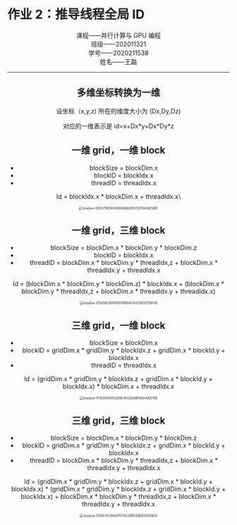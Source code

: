 # 作业 2：推导线程全局 ID











<center>
  课程——并行计算与 GPU 编程
</center>

<center>
  班级——202011321

<center>
  学号——2020211538
</center>

<center>
  姓名——王磊
</center>

---

## 多维坐标转换为一维

设坐标（x,y,z) 所在的维度大小为 (Dx,Dy,Dz)

对应的一维表示是 id=x+Dx\*y+Dx\*Dy*z

## 一维 grid，一维 block

- blockSize = blockDim.x
- blockID = blockIdx.x
- threadID = threadIdx.x

Id = blockIdx.x * blockDim.x + threadIdx.x\

<img src="https://wangleidetuchuang.oss-cn-beijing.aliyuncs.com/img/0D5375659CA6D856600DC5010A46E3BC.png" alt="shadow-0D5375659CA6D856600DC5010A46E3BC" style="zoom:50%;" />



## 一维 grid，三维 block

- blockSize = blockDim.x * blockDim.y \* blockDim.z
- blockID = blockIdx.x
- threadID = blockDim.x \* blockDim.y \* threadIdx,z + blockDim.x * threadIdx.y + threadIdx.x

Id = (blockDim.x * blockDim.y \* blockDim.z) \* blockIdx.x + (blockDim.x \* blockDim.y \* threadIdx,z + blockDim.x * threadIdx.y + threadIdx.x)

<img src="https://wangleidetuchuang.oss-cn-beijing.aliyuncs.com/img/215A56C69430074D6AC43C08CE018F59.png" alt="shadow-215A56C69430074D6AC43C08CE018F59" style="zoom:50%;" />

## 三维 grid，一维 block

- blockSize = blockDim.x
- blockID = gridDim.x \* gridDim.y * blockIdx.z + gridDim.x \* blockId.y + blockIdx.x
- threadID = threadIdx.x

Id = (gridDim.x \* gridDim.y * blockIdx.z + gridDim.x \* blockId.y + blockIdx.x) \* blockDim.x + threadIdx.x

<img src="https://wangleidetuchuang.oss-cn-beijing.aliyuncs.com/img/1F10290441F2D9D4F02AABF6DA4AEFDB.png" alt="shadow-1F10290441F2D9D4F02AABF6DA4AEFDB" style="zoom:50%;" />

## 三维 grid，三维 block

- blockSize = blockDim.x * blockDim.y \* blockDim.z
- blockID = gridDim.x \* gridDim.y * blockIdx.z + gridDim.x \* blockId.y + blockIdx.x
- threadID = blockDim.x \* blockDim.y \* threadIdx,z + blockDim.x * threadIdx.y + threadIdx.x

Id = (gridDim.x \* gridDim.y * blockIdx.z + gridDim.x \* blockId.y + blockIdx.x) \* (gridDim.x \* gridDim.y * blockIdx.z + gridDim.x \* blockId.y + blockIdx.x) + blockDim.x \* blockDim.y \* threadIdx,z + blockDim.x * threadIdx.y + threadIdx.x

<img src="https://wangleidetuchuang.oss-cn-beijing.aliyuncs.com/img/5120F4A3A6A7FE16C3BEE29DD352DB74.png" alt="shadow-5120F4A3A6A7FE16C3BEE29DD352DB74" style="zoom:50%;" />